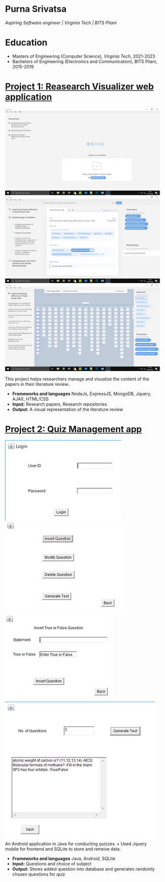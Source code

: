 # Purna Srivatsa
*Aspiring Software engineer | Virginia Tech | BITS Pilani*

# Education
* Masters of Engineering (Computer Science), *Virginia Tech*, 2021-2023
* Bachelors of Engineering (Electronics and Communication), BITS Pilani, 2015-2019

# [Project 1: Reasearch Visualizer web application](https://github.com/purnasrivatsa96/base-1)
![alt text](Picture1.png)
![alt text](Picture2.png)
![alt text](Picture3.png)


This project helps researchers manage and visualize the content of the papers in their literature review..
* **Frameworks and languages** NodeJs, ExpressJS, MongoDB, Jquery, AJAX, HTML/CSS
* **Input:** Research papers, Research repositories
* **Output:** A visual representation of the literature review

# [Project 2: Quiz Management app](https://github.com/purnasrivatsa96/Quiz-management-system-Java-)
![alt text](login.PNG)
![alt text](subject_home.PNG)
![alt text](insert_chem_true_false.PNG)
![alt text](generate_test_chem.PNG)
An Android application in Java for conducting quizzes.
• Used Jquery mobile for frontend and SQLite to store and retreive data.
* **Frameworks and languages** Java, Android, SQLite
* **Input:** Questions and choice of subject
* **Output:** Stores added question into database and generates randomly chosen questions for quiz
